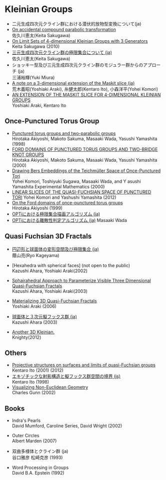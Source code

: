 # Kleinian Groups
- 二元生成四次元クライン群における潜伏的放物型変換について(ja)
- [On accidental compound parabolic transformation](http://www.kurims.kyoto-u.ac.jp/~kyodo/kokyuroku/contents/pdf/1660-02.pdf)  
佐久川恵太(Keita Sakugawa)
- [On Limit Sets of 4-dimensional Kleinian Groups with 3 Generators](https://projecteuclid.org/download/pdf_1/euclid.tjm/1279719585)  
Keita Sakugawa (2010)
- [三元生成四次元クライン群の極限集合について (ja)](http://repository.kulib.kyoto-u.ac.jp/dspace/bitstream/2433/81285/1/1571-12.pdf)  
佐久川恵太(Keita Sakugawa)
- ショッキー型及び三元生成四次元クライン群のモジュラー群からのアプローチ  (ja)  
三浦裕輝(Yuki Miura)
- [A note on a 3-dimensional extension of the Maskit slice (ja)](http://www.math.nagoya-u.ac.jp/~itoken/rims/rims06-12.pdf)  
荒木義昭(Yoshiaki Araki), 糸健太郎(Kentaro Ito), 小森洋平(Yohei Komori)
- [AN EXTENSION OF THE MASKIT SLICE FOR 4-DIMENSIONAL KLEINIAN GROUPS](http://www.ams.org/journals/ecgd/2008-12-14/S1088-4173-08-00187-2/S1088-4173-08-00187-2.pdf)  
Yoshiaki Araki, Kentaro Ito
## Once-Punctured Torus Group
- [Punctured torus groups and two-parabolic groups](http://repository.kulib.kyoto-u.ac.jp/dspace/bitstream/2433/62463/1/1065-8.pdf)  
Hirotaka Akiyoshi, Makoto Sakuma, Masaaki Wada, Yasushi Yamashita (1998)
- [FORD DOMAINS OF PUNCTURED TORUS GROUPS AND TWO-BRIDGE KNOT GROUPS](http://www.kurims.kyoto-u.ac.jp/~kyodo/kokyuroku/contents/pdf/1163-9.pdf)  
Hirotaka Akiyoshi, Makoto Sakuma, Masaaki Wada, Yasushi Yamashita (2000)
- [Drawing Bers Embeddings of the Teichmüller Space of Once-Punctured Tori](https://projecteuclid.org/download/pdf_1/euclid.em/1150476903)  
Yohei Komori, Toshiyuki Sugawa, Masaaki Wada, and Y asushi Yamashita
Experimental Mathematics (2000)
- [LINEAR SLICES OF THE QUASI-FUCHSIAN SPACE OF PUNCTURED TORI](http://www.ams.org/journals/ecgd/2012-16-05/S1088-4173-2012-00237-8/S1088-4173-2012-00237-8.pdf)
Yohei Komori and Yashushi Yamashita (2012)
- [On the Ford domains of once-punctured torus groups](http://repository.kulib.kyoto-u.ac.jp/dspace/bitstream/2433/63218/1/1104-8.pdf)  
Hirotaka Akiyoshi (1999)
- [OPTiにおける極限集合描画アルゴリズム (ja)]()
- [OPTiにおける離散性判定アルゴリズム (ja)](http://repository.kulib.kyoto-u.ac.jp/dspace/bitstream/2433/42172/1/1270_08.pdf)
Masaaki Wada

## Quasi Fuchsian 3D Fractals
- [円辺形と球面体の変形空間及び極限集合 (ja)](http://www.cajpn.org/refs/thesis/16M-Kageyama.pdf)  
蔭山亮(Ryo Kageyama)
- [Hexahedra with spherical faces] (not open to the public)  
Kazushi Ahara, Yoshiaki Araki(2002)
- [Sphairahedral Approach to Parameterize Visible Three Dimensional Quasi-Fuchsian Fractals](https://www.researchgate.net/publication/4023738_Sphairahedral_approach_to_parameterize_visible_three_dimensional_quasi-fuchsian_fractals)  
Kazushi Ahara, Yoshiaki Araki(2003)
- [Materializing 3D Quasi-Fuchsian Fractals](http://www.scipress.org/journals/forma/pdf/2101/21010019.pdf)  
Yoshiaki Araki (2006)
- [球面体と３次元擬フックス群 (ja)](http://www.kurims.kyoto-u.ac.jp/~kyodo/kokyuroku/contents/pdf/1329-14.pdf)  
Kazushi Ahara (2003)

- [Another 3D Kleinian.](http://www.fractalforums.com/ifs-iterated-function-systems/another-3d-kleinian/)  
Knighty(2012)
## Others
- [Projective structures on surfaces and limits of quasi-Fuchsian groups](http://www.math.nagoya-u.ac.jp/~itoken/rims/rims00-12.pdf)
Kentaro Ito (2001)
(2012)
- [エキゾチックな射影構造と擬フックス群空間の境界 (js)](http://repository.kulib.kyoto-u.ac.jp/dspace/handle/2433/62462)  
Kentaro Ito (1998)
- [Visualizing Non-Euclidean Geometry](http://citeseerx.ist.psu.edu/viewdoc/summary?doi=10.1.1.471.9612)  
Charles Gunn (2002)
## Books
- Indra's Pearls  
David Mumford, Caroline Series, David Wright (2002)

- Outer Circles  
Albert Marden (2007)

- 双曲多様体とクライン群 (ja)  
谷口雅彦 松崎克彦 (1993)

- Word Processing in Groups  
David B.A. Epstein (1992)
